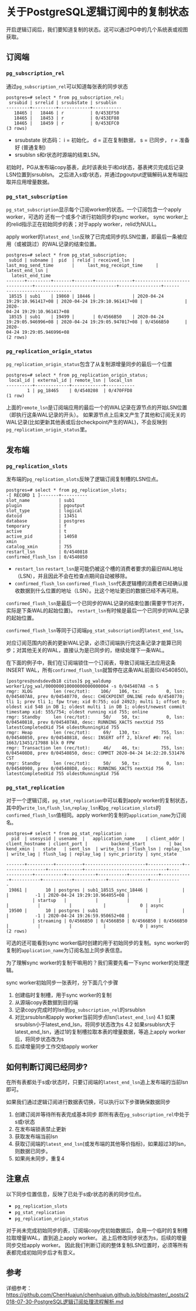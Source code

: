 # 关于PostgreSQL逻辑订阅中的复制状态

开启逻辑订阅后，我们要知道复制的状态。这可以通过PG中的几个系统表或视图获取。

## 订阅端

### `pg_subscription_rel`

通过`pg_subscription_rel`可以知道每张表的同步状态

```
postgres=# select * from pg_subscription_rel;
 srsubid | srrelid | srsubstate | srsublsn  
---------+---------+------------+-----------
   18465 |   18446 | r          | 0/453EF50
   18465 |   18453 | r          | 0/453EF88
   18465 |   18459 | r          | 0/453EFC0
(3 rows)
```

- srsubstate
  状态码： i = 初始化， d = 正在复制数据， s = 已同步， r = 准备好 (普通复制)
- srsublsn
  s和r状态时源端的结束LSN。

初始时，PG从发布端copy基表，此时该表处于i和d状态，基表拷贝完成后记录LSN位置到srsublsn。
之后进入s或r状态，并通过pgoutput逻辑解码从发布端拉取并应用增量数据。


### `pg_stat_subscription`

`pg_stat_subscription`显示每个订阅worker的状态。一个订阅包含一个apply worker，可选的
还有一个或多个进行初始同步的sync worker。
sync worker上的relid指示正在初始同步的表；对于apply worker，relid为NULL。

apply worker的`latest_end_lsn`反映了已完成同步的LSN位置，即最后一条被应用（或被跳过）的WAL记录的结束位置。

```
postgres=# select * from pg_stat_subscription;
 subid | subname |  pid  | relid | received_lsn |      last_msg_send_time       |     last_msg_receipt_time     | latest_end_lsn |      
  latest_end_time        
-------+---------+-------+-------+--------------+-------------------------------+-------------------------------+----------------+------
-------------------------
 18515 | sub1    | 19860 | 18446 |              | 2020-04-24 19:29:10.961417+08 | 2020-04-24 19:29:10.961417+08 |                | 2020-
04-24 19:29:10.961417+08
 18515 | sub1    | 19499 |       | 0/4566B50    | 2020-04-24 19:29:05.946996+08 | 2020-04-24 19:29:05.947017+08 | 0/4566B50      | 2020-
04-24 19:29:05.946996+08
(2 rows)
```

### `pg_replication_origin_status`

`pg_replication_origin_status`包含了从复制源增量同步的最后一个位置

```
postgres=# select * from pg_replication_origin_status;
 local_id | external_id | remote_lsn | local_lsn 
----------+-------------+------------+-----------
        1 | pg_18465    | 0/4540208  | 0/470FFD8
(1 row)
```

上面的`remote_lsn`是订阅端应用的最后一个的WAL记录在源节点的开始LSN位置（即执行这条WAL记录的开头）。
如果源节点上后来又产生了其他和订阅无关的WAL记录(比如更新其他表或后台checkpoint产生的WAL)，不会反映到`pg_replication_origin_status`里。


## 发布端

### `pg_replication_slots`

发布端的`pg_replication_slots`反映了逻辑订阅复制槽的LSN位点。

```
postgres=# select * from pg_replication_slots;
-[ RECORD 1 ]-------+----------
slot_name           | sub1
plugin              | pgoutput
slot_type           | logical
datoid              | 13451
database            | postgres
temporary           | f
active              | t
active_pid          | 14058
xmin                | 
catalog_xmin        | 755
restart_lsn         | 0/4540818
confirmed_flush_lsn | 0/4540850
```

- `restart_lsn`
`restart_lsn`是可能仍被这个槽的消费者要求的最旧WAL地址（LSN），并且因此不会在检查点期间自动被移除。
- `confirmed_flush_lsn`
`confirmed_flush_lsn`代表逻辑槽的消费者已经确认接收数据到什么位置的地址（LSN）。比这个地址更旧的数据已经不再可用。

`confirmed_flush_lsn`是最后一个已同步的WAL记录的结束位置(需要字节对齐，实际是下条WAL的起始位置)。
`restart_lsn`有时候是最后一个已同步的WAL记录的起始位置。

`confirmed_flush_lsn`等同于订阅端`pg_stat_subscription`的`latest_end_lsn`。

对应订阅范围内的表的更新WAL记录，必须订阅端执行完这条记录才能算已同步；对其他无关的WAL，直接认为是已同步的，继续处理下一条WAL。

在下面的例子中，我们在订阅端锁住一个订阅表，导致订阅端无法应用这条INSERT WAL，所有`confirmed_flush_lsn`就暂停在这条WAL前面(0/4540850)。

```
[postgres@sndsdevdb18 citus]$ pg_waldump worker1/pg_wal/000000010000000000000004 -s 0/045407A8 -n 5
rmgr: XLOG        len (rec/tot):    106/   106, tx:          0, lsn: 0/045407A8, prev 0/04540770, desc: CHECKPOINT_ONLINE redo 0/4540770; tli 1; prev tli 1; fpw true; xid 0:755; oid 24923; multi 1; offset 0; oldest xid 548 in DB 1; oldest multi 1 in DB 1; oldest/newest commit timestamp xid: 555/754; oldest running xid 755; online
rmgr: Standby     len (rec/tot):     50/    50, tx:          0, lsn: 0/04540818, prev 0/045407A8, desc: RUNNING_XACTS nextXid 755 latestCompletedXid 754 oldestRunningXid 755
rmgr: Heap        len (rec/tot):     69/   130, tx:        755, lsn: 0/04540850, prev 0/04540818, desc: INSERT off 2, blkref #0: rel 1663/13451/17988 blk 0 FPW
rmgr: Transaction len (rec/tot):     46/    46, tx:        755, lsn: 0/045408D8, prev 0/04540850, desc: COMMIT 2020-04-24 14:22:20.531476 CST
rmgr: Standby     len (rec/tot):     50/    50, tx:          0, lsn: 0/04540908, prev 0/045408D8, desc: RUNNING_XACTS nextXid 756 latestCompletedXid 755 oldestRunningXid 756
```

### `pg_stat_replication`

对于一个逻辑订阅，`pg_stat_replication`中可以看到apply worker的复制状态，其中的`write_lsn`,`flush_lsn`,`replay_lsn`和`pg_replication_slots`的`confirmed_flush_lsn`值相同。apply worker的复制的`application_name`为订阅名。

```
postgres=# select * from pg_stat_replication ;
  pid  | usesysid | usename  |   application_name    | client_addr | client_hostname | client_port |         backend_start         | bac
kend_xmin |   state   | sent_lsn  | write_lsn | flush_lsn | replay_lsn | write_lag | flush_lag | replay_lag | sync_priority | sync_state
 
-------+----------+----------+-----------------------+-------------+-----------------+-------------+-------------------------------+----
----------+-----------+-----------+-----------+-----------+------------+-----------+-----------+------------+---------------+-----------
-
 19861 |       10 | postgres | sub1_18515_sync_18446 |             |                 |          -1 | 2020-04-24 19:29:10.964055+08 |    
          | startup   |           |           |           |            |           |           |            |             0 | async
 19500 |       10 | postgres | sub1                  |             |                 |          -1 | 2020-04-24 19:26:59.950652+08 |    
          | streaming | 0/4566B50 | 0/4566B50 | 0/4566B50 | 0/4566B50  |           |           |            |             0 | async
(2 rows)
```

可选的还可能看到sync worker临时创建的用于初始同步的复制。sync worker的复制的`application_name`为订阅名加上同步表信息。

为了理解sync worker的复制干嘛用的？我们需要先看一下sync worker的处理逻辑。

sync worker初始同步一张表时，分下面几个步骤
1. 创建临时复制槽，用于sync worker的复制
2. 从源端copy表数据到目的端
3. 记录copy完成时的lsn到`pg_subscription_rel`的srsublsn
4. 对比srsublsn和apply worker当前同步点lsn(`latest_end_lsn`)
    4.1 如果srsublsn小于latest_end_lsn，将同步状态改为s
    4.2 如果srsublsn大于latest_end_lsn，通过1的复制槽拉取本表的增量数据，等追上apply worker后，将同步状态改为s
5. 后续增量同步工作交给apply worker


## 如何判断订阅已经同步?

在所有表都处于s或r状态时，只要订阅端的`latest_end_lsn`追上发布端的当前lsn即可。

如果我们通过逻辑订阅进行数据表切换，可以执行以下步骤确保数据同步
1. 创建订阅并等待所有表完成基本同步
    即所有表在`pg_subscription_rel`中处于s或r状态
2. 在发布端锁表禁止更新
3. 获取发布端当前lsn
4. 获取订阅端的`latest_end_lsn`(或发布端的其他等价指标)，如果超过3的lsn，则数据已同步。
5. 如果尚未同步，重复4


## 注意点
以下同步位置信息，反映了已处于s或r状态的表的同步位点。

- `pg_replication_slots`
- `pg_stat_replication`
- `pg_replication_origin_status`

对于尚未完成初始同步的表，订阅端copy完初始数据后，会用一个临时的复制槽拉取增量WAL，直到追上apply worker。
追上后修改同步状态为s，后续的增量同步交给apply worker。
因此我们判断订阅的整体复制LSN位置时，必须等所有表都完成初始同步后才有意义。

## 参考

详细参考：
https://github.com/ChenHuajun/chenhuajun.github.io/blob/master/_posts/2018-07-30-PostgreSQL逻辑订阅处理流程解析.md
